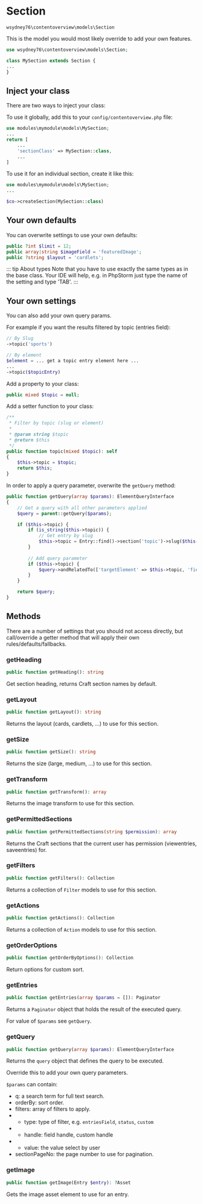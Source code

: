 # Section

`wsydney76\contentoverview\models\Section`

This is the model you would most likely override to add your own features.

```php
use wsydney76\contentoverview\models\Section;

class MySection extends Section {
...
}
```

## Inject your class

There are two ways to inject your class:

To use it globally, add this to your `config/contentoverview.php` file:

```php
use modules\mymodule\models\MySection;
...
return [
    ...
    'sectionClass' => MySection::class,
    ...
]
```

To use it for an individual section, create it like this:

```php
use modules\mymodule\models\MySection;
...

$co->createSection(MySection::class)
```

## Your own defaults

You can overwrite settings to use your own defaults:

```php
public ?int $limit = 12;
public array|string $imageField = 'featuredImage';
public ?string $layout = 'cardlets';
```

::: tip About types
Note that you have to use exactly the same types as in the base class. Your IDE will help, e.g. in PhpStorm just type the name of the setting and type 'TAB'.
:::

## Your own settings

You can also add your own query params.

For example if you want the results filtered by topic (entries field):

```php
// By Slug
->topic('sports')

// By element
$element = ... get a topic entry element here ... 
...
->topic($topicEntry)
```

Add a property to your class:

```php
public mixed $topic = null;
```

Add a setter function to your class:

```php
/**
 * Filter by topic (slug or element)
 *
 * @param string $topic
 * @return $this
 */
public function topic(mixed $topic): self
{
    $this->topic = $topic;
    return $this;
} 
```
    
In order to apply a query parameter, overwrite the `getQuery` method:

```php
public function getQuery(array $params): ElementQueryInterface
{
    // Get a query with all other parameters applied
    $query = parent::getQuery($params);

    if ($this->topic) {
        if (is_string($this->topic)) {
            // Get entry by slug 
            $this->topic = Entry::find()->section('topic')->slug($this->topic)->ids();
        }
        
        // Add query parameter
        if ($this->topic) {
            $query->andRelatedTo(['targetElement' => $this->topic, 'field' => 'topics'] );
        }
    }

    return $query;
}
```

## Methods

There are a number of settings that you should not access directly, but call/override a getter method that will apply their own rules/defaults/fallbacks.

### getHeading

```php
public function getHeading(): string
```

Get section heading, returns Craft section names by default.

### getLayout

```php
public function getLayout(): string
```

Returns the layout (cards, cardlets, ...) to use for this section.

### getSize

```php
public function getSize(): string
```

Returns the size (large, medium, ...) to use for this section.

### getTransform

```php
public function getTransform(): array
```

Returns the image transform to use for this section.

### getPermittedSections

```php
public function getPermittedSections(string $permission): array
```

Returns the Craft sections that the current user has permission (viewentries, saveentries) for.

### getFilters

```php
public function getFilters(): Collection
```

Returns a collection of `Filter` models to use for this section.

### getActions

```php
public function getActions(): Collection
```

Returns a collection of `Action` models to use for this section.

### getOrderOptions

```php
public function getOrderByOptions(): Collection
```

Return options for custom sort.

### getEntries

```php
public function getEntries(array $params = []): Paginator
```

Returns a `Paginator` object that holds the result of the executed query.

For value of `$params` see `getQuery`.

### getQuery

```php
public function getQuery(array $params): ElementQueryInterface
```

Returns the `query` object that defines the query to be executed.

Override this to add your own query parameters.

`$params` can contain:

* q: a search term for full text search.
* orderBy: sort order.
* filters: array of filters to apply.
* * type: type of filter, e.g. `entriesField`, `status`, `custom`
* * handle: field handle, custom handle
* * value: the value select by user
* sectionPageNo: the page number to use for pagination.

### getImage

```php
public function getImage(Entry $entry): ?Asset
```

Gets the image asset element to use for an entry.




